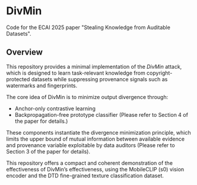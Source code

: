 # DivMin

Code for the ECAI 2025 paper "Stealing Knowledge from Auditable Datasets".

## Overview

This repository provides a minimal implementation of the *DivMin* attack, which is designed to learn task-relevant knowledge from copyright-protected datasets while suppressing provenance signals such as watermarks and fingerprints.

The core idea of DivMin is to minimize output divergence through:
- Anchor-only contrastive learning
- Backpropagation-free prototype classifier
(Please refer to Section 4 of the paper for details.)

These components instantiate the divergence minimization principle, which limits the upper bound of mutual information between available evidence and provenance variable exploitable by data auditors (Please refer to Section 3 of the paper for details).

This repository offers a compact and coherent demonstration of the effectiveness of DivMin’s effectiveness, using the MobileCLIP (s0) vision encoder and the DTD fine-grained texture classification dataset.

